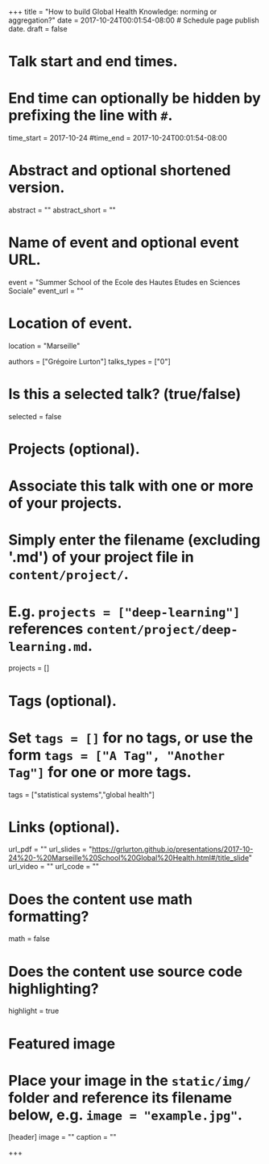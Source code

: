 +++
title = "How to build Global Health Knowledge: norming or aggregation?"
date = 2017-10-24T00:01:54-08:00 # Schedule page publish date.
draft = false

# Talk start and end times.
#   End time can optionally be hidden by prefixing the line with `#`.
time_start = 2017-10-24
#time_end = 2017-10-24T00:01:54-08:00

# Abstract and optional shortened version.
abstract = ""
abstract_short = ""

# Name of event and optional event URL.
event = "Summer School of the Ecole des Hautes Etudes en Sciences Sociale"
event_url = ""

# Location of event.
location = "Marseille"

authors = ["Grégoire Lurton"]
talks_types = ["0"]

# Is this a selected talk? (true/false)
selected = false

# Projects (optional).
#   Associate this talk with one or more of your projects.
#   Simply enter the filename (excluding '.md') of your project file in `content/project/`.
#   E.g. `projects = ["deep-learning"]` references `content/project/deep-learning.md`.
projects = []

# Tags (optional).
#   Set `tags = []` for no tags, or use the form `tags = ["A Tag", "Another Tag"]` for one or more tags.
tags = ["statistical systems","global health"]

# Links (optional).
url_pdf = ""
url_slides = "https://grlurton.github.io/presentations/2017-10-24%20-%20Marseille%20School%20Global%20Health.html#/title_slide"
url_video = ""
url_code = ""

# Does the content use math formatting?
math = false

# Does the content use source code highlighting?
highlight = true

# Featured image
# Place your image in the `static/img/` folder and reference its filename below, e.g. `image = "example.jpg"`.
[header]
image = ""
caption = ""

+++
